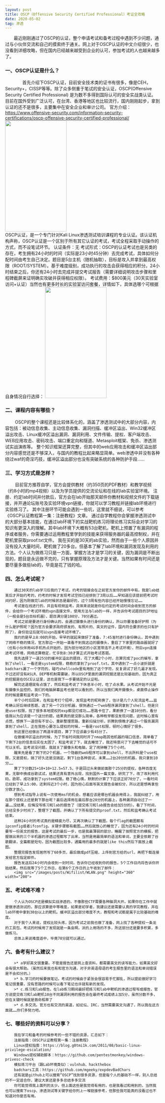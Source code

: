 ```yaml
---
layout: post
title: OSCP（Offensive Security Certified Professional）考证全攻略
date: 2020-05-02 
tag: 渗透
---
```


　　最近刚刚通过了OSCP的认证，整个申请考试和备考过程中遇到不少问题，通过与小伙伴交流和自己的摸索终于通关。网上对于OSCP认证的中文介绍很少，也没看到详细攻略，但在国内已经越来越受到企业的认可，参加考试的人也越来越多了。

### 一、OSCP认证是什么？

　　　　首先介绍下OSCP认证，目前安全技术类的证书有很多，像是CEH，Security+，CISSP等等。除了众多侧重于笔试的安全认证，OSCP(Offensive Security Certified Professional) 是为数不多得到国际认可的安全实战类认证。目前在国外受到广泛认可，在台湾、香港等地区也比较流行，国内刚刚起步，拿到认证的还不是很多，主要集中在安全企业和审计公司。
		官方介绍：https://www.offensive-security.com/information-security-certifications/oscp-offensive-security-certified-professional/
		<img src="/images/posts/Wifilist/WLAN.png" height="360" width="200">  
		OSCP认证，是一个专门针对Kali Linux渗透测试培训课程的专业认证。该认证机构声称，OSCP认证是一个区别于所有其它认证的考试，考试全程采取手动操作的方式，而不设笔试环节。
		认证条件：无
		考试形式：OSCP的认证考试也是另类的存在，考生拥有24小时的时间（实际是23小时45分钟）去完成考试，具体如何分配时间由考生自己决定。题目是5台主机（随机抽取），目标是攻入并拿到最高权限（ROOT/SYSTEM）。基于难度级别，成功执行的攻击会获得相应的积分。24小时结束之后，你还有24小时去完成并提交考试报告（需要详细说明攻击步骤和里程碑截屏来证明确实攻破并获得相应权限）。
		考试费用：$800美元（30天实验室访问+认证）当然也有更多时长的实验室访问套餐，详情如下，具体选哪个可根据自身情况自行选择：
		<img src="/images/posts/Wifilist/WLAN.png" height="360" width="200"> 
		
		
		
### 二、课程内容有哪些？

　　	OSCP的整个课程还是比较体系化的，涵盖了渗透测试中的大部分内容，内容包括：被动信息收集、主动信息收集、漏洞扫描、缓冲区溢出、Win32缓冲区溢出攻击、Linux缓冲区溢出漏洞、漏洞利用、文件传输、提权、客户端攻击、WEB应用攻击、密码攻击、端口重定向和隧道、Metasploit框架、免杀、渗透测试实战演练等。
		整个知识框架还算完整，但其中的web应用攻击和缓冲区溢出部分内容感觉还是不够深入，与国内的教程比起来略显简单。web渗透中并没有各种绕过waf的奇淫巧技，缓冲区溢出部分也没有突破系统的各种防护手段……

		
### 三、学习方式是怎样？

　　	目前官方推荐自学，官方会提供教材（约350页的PDF教材）和教学视频（约8小时的mp4视频）以及为学员提供的交流论坛和在线的lab实验室环境。
		注册、约定lab时间并付款后，官方会在lab开始那天邮件你教材和视频文件的下载链接，并开通论坛账号及实验环境vpn链接，你就可以学习教程并链接lab环境进行实验练习了。
		其中注册环节可能会遇到一些坑，这里就不细说，可以参考《OSCP认证教程第一集：注册教程》文章。
		通过自学教程你会掌握渗透测试中的大部分基本技能，在通过lab环境下的实战靶机练习将理论练习实际会对学习的知识有更深入的理解。其中lab环境下大概有53台靶机，靶机上预置了有漏洞的程序或者服务，你需要通过运用教程里学到的技能来获得服务器的最高控制权，并在靶机里获取proof.txt文件。
		我在买的是30天的ab实验，然而由于一些个人原因并没有投入大量时间，靶机做了20多台。但基本了解了lab环境和漏洞发现及利用的方法。个人认为做练习只是一方面，掌握方法才是学习的关键，因为漏洞是不断出现的，题目是永远做不完的，只有掌握原理及方法才是关键。当然如果有时间还是要尽量多做些lab的，毕竟是花了钱的哈。
	
### 四、怎么考试呢？
		通过30天的lab学习后我约了考试，约考的链接会在之前官方发你的邮件中有。我是lab结束后才开始约考的，约考的时候才发现考试空挡已经排到了3周以后……早知道应该提前把考试时间约好，因为刚做完lab的时候状态是最好的，过个3周有些内容已经开始慢慢忘记……
		考试是在线进行的，并且有视频监考。具体来说就是你在约定的考试时间会收到官方的邮件，会给你一个考试环境的vpn连接文件，使用方法与lab的一样，并告诉你考试题目的IP地址（一般会是5台目标机器），题目满分是100分，70分通过。
		考试之前是要进行身份确认的，会通过摄像头进行身份的确认，所以你要准备好护照（为什么是护照呢？因为官方会要求政府颁发的、有照片的、英文的证件，国内符合要求的也只有护照了），身份验证后就可以vpn连接考试环境了。
		我约的是早上8:00的开始，早早的就起来做好了准备，7:45准时进行身份确认，其中遇到了网络不稳的情况，官方那边一开始一直看不到我这边的摄像头，重启了下家里的路由器就好了（也有小伙伴用4G手机热点开始的，因为部分地区的小区宽带连不上考试环境），然后vpn连接进考试环境，网络还算稳定，忙乎到8:30才算正式开始考试答题。
		我先选择了一道25分的缓冲区溢出的题目，花了大概2个小时，总算完成了poc的编写，拿到了shell，一看还是system权限，稳稳的拿到了proof.txt。其中遇到了一点小波折就是badchars漏了一个字符的，碰巧shellcode里有用到了这个字符，反复调试了好几遍才发现。不过还好没有ASLR、DEP等机制需要破，所以OSCP里面的漏洞挖掘还是比较基础的，因为真正的挖掘是在OSCE认证里，这也是我下一步要搞定的认证啦。
		解完这道理就有点饿了，然后和监考说了下休息半小时，吃了点水果。从考试开始不光是有摄像头监控的，我们的电脑屏幕监考也是可以看到的，所以当我们离开摄像头，桌面停止操作的时候是要和监考说一下的。
		半个小时后回来，在和监考打个招呼，发现监考的昵称换了，估计是几个人轮流监考……监考确认好后继续答题，选了另一个25分机器，很快通过一个web程序漏洞拿到了shell，但是只是user权限，找了很多本地提权的exp都没打成功……思路卡住了，果断换了一道10分的，看分值我以为应该是一个送分的题，结果真的是没那么简单，各种枚举都没发现问题，这时候心里有点慌，想换下一道但有不甘心，重新整理思路，重新扫描分析，折腾到傍晚才通过一个服务漏洞拿到了shell，正在我担心要怎么提权的时候，一看是root权限，顿时心情好了很多。
		到这里已经做出了两道半题目，算了下应该最少有45分了。
		在做缓冲区溢出的时候，为了节省时间我同时开了nmap跑其他机器的端口信息，简单看了下剩下2台的信息后实在太困了，和监考说了下，就去睡觉了，我还特意问了下去睡觉的话可不可以关机，监考说没问题，我就关了摄像头和电脑，定了闹钟睡了5个小时。
		醒来先是看了剩下的2个机器，一个隐蔽的web程序可以拿到shell，不出所料是个use权限，又是提权，搞了好久还是没搞定。剩下1台各种尝试，未果……2台20分的机器，我只拿到10分……
		算了下分数25+10+10+12.5=57.5，于是回过头来做前面那个25分的提权，各种百度无果，无聊中换成谷歌试试，结果还真有意外出现，找到国外一篇文章，研究了下，改了改利用代码，欧耶，成功拿到了system权限。稳了稳心情，默默的计算了下应该正好70分了，一看时间已经到了早上5:00，还剩将近3个小时，因为担心后面写英文报告会被扣分，所以还是想再拿些分数才放心。
		想到考试指导上说有一次使用msf的机会，想着应该是哪台机器会用得上，我就纠结了，用在那个提权上还是剩下那台呢？最后选择用在最后那台20分的机器上，各种漏洞自动过了一遍……没结果，后悔没写练习和lab的报告了（提交练习和lab报告会给加5分的）。看了下时间，已经没多少时间了，整理下了截图，并确认了下所有提交的proof.txt，然后和监考确认考试结束。
		这种24小时的考试真的是精疲力尽，又再次确认了下截图，每个flag的截图都有ipconfig或者ifconfig，关键步骤都有截图……然后就放心的睡觉了，因为还有24小时的时间要写一份英文的报告，这是考试的最后一步，也是我最薄弱的部分，睡醒了按照官方的模板，把握做出来的三个半机器的渗透过程都写了出来，当然是用最简单的语法和单词，主要全依赖了谷歌翻译，全篇都是短句，因为截图比较多，通篇用的最多的就是like this然后下面放上截图。
		整理完报告发现居然写了60多页，最后做成pdf压缩，上传到官方给的url，再把下载连接发给官方指定邮件。
		报告发送后24小时内会收到一封时间，告诉你已经收到你的报告，5个工作日内将告诉你开始结果。然后我等了5个工作日，在第6个工作日的上午收到了邮件：
		<img src="/images/posts/Wifilist/WLAN.png" height="360" width="200"> 

### 五、考试难不难？
		个人认为OSCP还是模拟实战渗透的，不像那些CTF需要各种脑洞大开。如果你在工作中就是做渗透测试的，那应该算是中等难度，如果是初学者，我建议还是需要认真的学完教程，并在lab环境中拿到30台以上的靶机。缓冲区溢出部分难度不大，教程和考试都是属于比较基础的难度。		
		对于我个人来说，提权比较头疼，因为考试之前我也做了准备，网上找了各种提权一条龙的工具包，考试的时候用了发现就是一条虫啊，派的上用场的不多，所这部分还是要多积累，多做练习。
		总体上来说难度适中，毕竟70分就可以通过。

### 六、备考有什么建议？
		>* a学好英文很重要。不管是报告还是网上查资料，都需要英文的读写能力，如果英文好会有很大帮助。（虽然后来我也有和官方沟通，对于非英语母语的考生报告里的语法和单词错误是不会扣分的。）
		>* b.学习的时候要做笔记。考试的时候由于紧张会很容易手忙脚乱，所以提前做好学习笔记很重要，没有思路的时候可以看下笔记也许就有新的发现。
		>* c.练习和lab报告。在lab练习期间最好把练习和lab中靶机的渗透过程写成报告，官方说提交练习和lab靶机10台不同漏洞利用的报告会在最终考试成绩上加5分，虽然分数不多，但在关键时候就是救命稻草了
		>* d.多交流。官方也有交流的渠道，如论坛、IRC，当然需要英文沟通了，所以我在这方面就……你们多努力吧。

###	七、哪些好的资料可以分享？
		我在学习和备考的时候参考的一些不错的资源，汇总如下：
		注册指南：《OSCP认证教程第一集：注册教程》
		Linux提权指南：https://blog.g0tmi1k.com/2011/08/basic-linux-privilege-escalation/
		Windows提权辅助脚本：https://github.com/pentestmonkey/windows-privesc-check
		模拟练习平台（跟Lab环境类似）：vulnhub、hackthebox
		badchars工具：https://github.com/mgeeky/expdevBadChars
		还有就是github上可以搜索“OSCP”找到很多资源，但是每个人的基础不一样，别人总结的不一定适合你，建议大家还是多多总结多多交流
		你可能觉得我上面列的太少。但上面这些是我觉得有用的，也是我看过和用到的，当然我也可以搜索下oscp、渗透测试等关键字给你列上一堆链接参考，但那些我可能真的没看过也不知道对你是否有用。
　　






